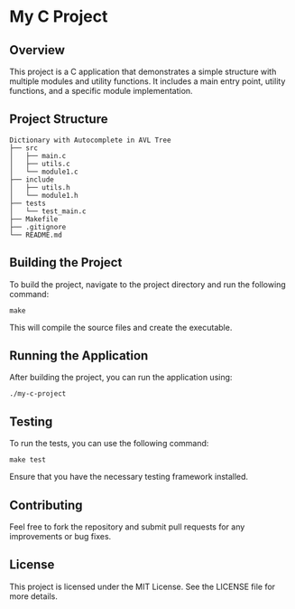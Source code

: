 # My C Project

## Overview
This project is a C application that demonstrates a simple structure with multiple modules and utility functions. It includes a main entry point, utility functions, and a specific module implementation.

## Project Structure
```
Dictionary with Autocomplete in AVL Tree
├── src
│   ├── main.c
│   ├── utils.c
│   └── module1.c
├── include
│   ├── utils.h
│   └── module1.h
├── tests
│   └── test_main.c
├── Makefile
├── .gitignore
└── README.md
```

## Building the Project
To build the project, navigate to the project directory and run the following command:

```
make
```

This will compile the source files and create the executable.

## Running the Application
After building the project, you can run the application using:

```
./my-c-project
```

## Testing
To run the tests, you can use the following command:

```
make test
```

Ensure that you have the necessary testing framework installed.

## Contributing
Feel free to fork the repository and submit pull requests for any improvements or bug fixes.

## License
This project is licensed under the MIT License. See the LICENSE file for more details.